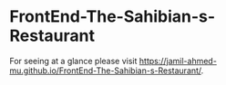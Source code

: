 # FrontEnd-The-Sahibian-s-Restaurant
For seeing at a glance please visit
 https://jamil-ahmed-mu.github.io/FrontEnd-The-Sahibian-s-Restaurant/.
